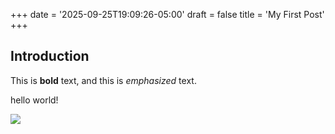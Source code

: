 +++
date = '2025-09-25T19:09:26-05:00'
draft = false
title = 'My First Post'
+++

## Introduction

This is **bold** text, and this is *emphasized* text.

hello world!

![](/images/DJI_0098.JPG)
